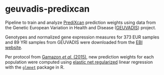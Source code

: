 # geuvadis-predixcan
Pipeline to train and analyze [PrediXcan](https://github.com/hakyim/PrediXcan) prediction weights using data from the Genetic European Variation in Health and Disease ([GEUVADIS](www.geuvadis.org/web/geuvadis)) project.

Genotypes and normalized gene expression measures for 373 EUR samples and 89 YRI samples from GEUVADIS were downloaded from the [EBI website](https://www.ebi.ac.uk/arrayexpress/files/E-GEUV-1/analysis_results/).

Per protocol from [Gamazon _et al._ (2015)](https://www.ncbi.nlm.nih.gov/pubmed/26258848), new prediction weights for each population were computed using [elastic net regularized](https://en.wikipedia.org/wiki/Elastic_net_regularization) linear regression with the [`glmnet`](https://cran.r-project.org/web/packages/glmnet/index.html) package in R.
